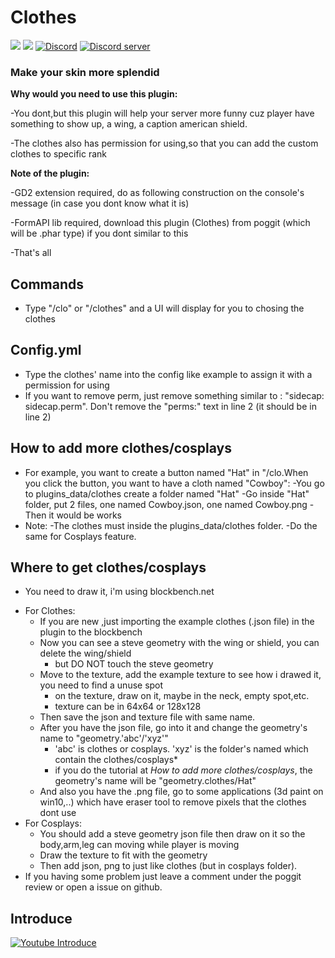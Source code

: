 # Clothes
[![](https://poggit.pmmp.io/shield.state/Clothes)](https://poggit.pmmp.io/p/Clothes)
[![](https://poggit.pmmp.io/shield.dl.total/Clothes)](https://poggit.pmmp.io/p/Clothes)
[![Discord](https://img.shields.io/badge/chat-on+discord-7289da.svg)](https://discord.gg/5CpFadd)
<a href="https://discord.gg/5CpFadd"><img src="https://discordapp.com/api/guilds/472786873492832256/embed.png" alt="Discord server"/></a>
### Make your skin more splendid
**Why would you need to use this plugin:**
  
  -You dont,but this plugin will help your server more funny cuz player have something to show up, a wing, a caption american shield.

  -The clothes also has permission for using,so that you can add the custom clothes to specific rank 
  
**Note of the plugin:**

 -GD2 extension required, do as following construction on the console's message (in case you dont know what it is)

 -FormAPI lib required, download this plugin (Clothes) from poggit (which will be .phar type) if you dont similar to this
 
 -That's all
## **Commands**
 - Type "/clo" or "/clothes" and a UI will display for you to chosing the clothes

## **Config.yml**
 - Type the clothes' name into the config like example to assign it with a permission for using
 - If you want to remove perm, just remove something similar to : "sidecap: sidecap.perm".
   Don't remove the "perms:" text in line 2 (it should be in line 2)

## **How to add more clothes/cosplays**
 + For example, you want to create a button named "Hat" in "/clo.When you click the button, you want to have a cloth named "Cowboy":
   -You go to plugins_data/clothes create a folder named "Hat"
   -Go inside "Hat" folder, put 2 files, one named Cowboy.json, one named Cowboy.png
   -Then it would be works
 + Note:
   -The clothes must inside the plugins_data/clothes folder.
   -Do the same for Cosplays feature.
 ## **Where to get clothes/cosplays**
 - You need to draw it, i'm using blockbench.net
 + For Clothes:
   - If you are new ,just importing the example clothes (.json file) in the plugin to the blockbench
   - Now you can see a steve geometry with the wing or shield, you can delete the wing/shield
     - but DO NOT touch the steve geometry
   - Move to the texture, add the example texture to see how i drawed it, you need to find a unuse spot
     - on the texture, draw on it, maybe in the neck, empty spot,etc.
	 - texture can be in 64x64 or 128x128
   - Then save the json and texture file with same name.
   - After you have the json file, go into it and change the geometry's name to "geometry.'abc'/'xyz'"
     - 'abc' is clothes or cosplays. 'xyz' is the folder's named which contain the clothes/cosplays*
	 - if you do the tutorial at *How to add more clothes/cosplays*, the geometry's name will be "geometry.clothes/Hat"
   - And also you have the .png file, go to some applications (3d paint on win10,..) which have eraser tool to remove pixels that the clothes dont use
 + For Cosplays:
   - You should add a steve geometry json file then draw on it so the body,arm,leg can moving while player is moving 
   - Draw the texture to fit with the geometry
   - Then add json, png to just like clothes (but in cosplays folder).
 + If you having some problem just leave a comment under the poggit review or open a issue on github.
 ## **Introduce**
 [![Youtube Introduce](https://img.youtube.com/vi/ZGMaG80Wi3g/0.jpg)](https://www.youtube.com/watch?v=ZGMaG80Wi3g)
